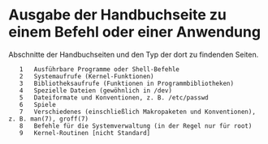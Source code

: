 # Ausgabe der Handbuchseite zu einem Befehl oder einer Anwendung

Abschnitte der Handbuchseiten und den Typ der dort zu findenden Seiten.

       1   Ausführbare Programme oder Shell-Befehle
       2   Systemaufrufe (Kernel-Funktionen)
       3   Bibliotheksaufrufe (Funktionen in Programmbibliotheken)
       4   Spezielle Dateien (gewöhnlich in /dev)
       5   Dateiformate und Konventionen, z. B. /etc/passwd
       6   Spiele
       7   Verschiedenes (einschließlich Makropaketen und Konventionen), z. B. man(7), groff(7)
       8   Befehle für die Systemverwaltung (in der Regel nur für root)
       9   Kernel-Routinen [nicht Standard]

